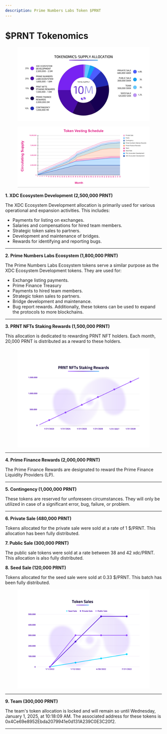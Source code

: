 ```yaml
---
description: Prime Numbers Labs Token $PRNT
---
```


# $PRNT Tokenomics

<figure><img src="../../.gitbook/assets/tokenomics nuevo JPG.jpg" alt=""><figcaption></figcaption></figure>

<figure><img src="../../.gitbook/assets/image.png" alt=""><figcaption></figcaption></figure>

**1. XDC Ecosystem Development (2,500,000 PRNT)**

The XDC Ecosystem Development allocation is primarily used for various operational and expansion activities. This includes:

* Payments for listing on exchanges.
* Salaries and compensations for hired team members.
* Strategic token sales to partners.
* Development and maintenance of bridges.
* Rewards for identifying and reporting bugs.

***

**2. Prime Numbers Labs Ecosystem (1,800,000 PRNT)**

The Prime Numbers Labs Ecosystem tokens serve a similar purpose as the XDC Ecosystem Development tokens. They are used for:

* Exchange listing payments.
* Prime Finance Treasury
* Payments to hired team members.
* Strategic token sales to partners.
* Bridge development and maintenance.
* Bug report rewards. Additionally, these tokens can be used to expand the protocols to more blockchains.

***

**3. PRNT NFTs Staking Rewards (1,500,000 PRNT)**

This allocation is dedicated to rewarding PRNT NFT holders. Each month, 20,000 PRNT is distributed as a reward to these holders.

<figure><img src="../../.gitbook/assets/3.png" alt=""><figcaption></figcaption></figure>

***

**4. Prime Finance Rewards (2,000,000 PRNT)**

The Prime Finance Rewards are designated to reward the Prime Finance Liquidity Providers (LP).

***

**5. Contingency (1,000,000 PRNT)**

These tokens are reserved for unforeseen circumstances. They will only be utilized in case of a significant error, bug, failure, or problem.

***

**6. Private Sale (480,000 PRNT)**

Tokens allocated for the private sale were sold at a rate of 1 $/PRNT. This allocation has been fully distributed.

**7. Public Sale (300,000 PRNT)**

The public sale tokens were sold at a rate between 38 and 42 xdc/PRNT. This allocation is also fully distributed.

**8. Seed Sale (120,000 PRNT)**

Tokens allocated for the seed sale were sold at 0.33 $/PRNT. This batch has been fully distributed.

<figure><img src="../../.gitbook/assets/5.png" alt=""><figcaption></figcaption></figure>

***

**9. Team (300,000 PRNT)**

The team's token allocation is locked and will remain so until Wednesday, January 1, 2025, at 10:18:09 AM. The associated address for these tokens is 0x4Ce69e8952Ebda2079941e0d131A239C0E3C20f2.

***

